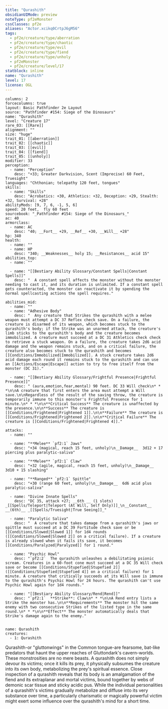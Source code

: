 ```yaml
---
title: "Qurashith"
obsidianUIMode: preview
noteType: pf2eMonster
cssClasses: pf2e
aliases: "Actor.xcikq0CrtpJ6gM56" 
tags:
  - pf2e/creature/type/aberration
  - pf2e/creature/type/chaotic
  - pf2e/creature/type/evil
  - pf2e/creature/type/fiend
  - pf2e/creature/type/unholy
  - pf2eMonster
  - pf2e/creature/level/17
statblock: inline
name: "Qurashith"
level: 17
license: OGL
---
```


```statblock
columns: 2
forcecolumns: true
layout: Basic Pathfinder 2e Layout
source: "Pathfinder #154: Siege of the Dinosaurs"
name: "Qurashith"
level: "Creature 17"
rare_03: [[Rare]]
alignment: ""
size: "huge"
trait_01: [[aberration]]
trait_02: [[chaotic]]
trait_03: [[evil]]
trait_04: [[fiend]]
trait_05: [[unholy]]
modifier: 33
perception:
  - name: "Perception"
    desc: "+33; Greater Darkvision, Scent (Imprecise) 60 Feet, Truesight"
languages: "Chthonian; telepathy 120 feet, tongues"
skills:
  - name: "Skills"
    desc: "Acrobatics: +30, Athletics: +32, Deception: +29, Stealth: +32, Survival: +28"
abilityMods: [9, 7, 6, -1, 5, 6]
speed: 20 feet,  fly 60 feet
sourcebook: "_Pathfinder #154: Siege of the Dinosaurs_"
ac: 40
armorclass:
  - name: AC
    desc: "40; __Fort__ +29, __Ref__ +30, __Will__ +28"
hp: 340
health:
  - name: ""
  - name: HP
    desc: "340; __Weaknesses__ holy 15; __Resistances__ acid 15"
abilities_top:
  - name: ""

  - name: "[[Bestiary Ability Glossary/Constant Spells|Constant Spells]]"
    desc: "  A constant spell affects the monster without the monster needing to cast it, and its duration is unlimited. If a constant spell gets counteracted, the monster can reactivate it by spending the normal spellcasting actions the spell requires."

abilities_mid:
  - name: ""
  - name: "Adhesive Body"
    desc: "  Any creature that Strikes the qurashith with a melee weapon must attempt a DC 37 Reflex check save. On a failure, the creature is disarmed of its weapon, which becomes stuck to the qurashith's body; if the Strike was an unarmed attack, the creature's limb sticks to the qurashith's body and the creature becomes immobilized. A creature must succeed at a DC 31 Athletics check check to retrieve a stuck weapon. On a failure, the creature takes 2d6 acid damage and the weapon remains stuck, and on a critical failure, the creature also becomes stuck to the qurashith and becomes [[Conditions/Immobilized|Immobilized]]. A stuck creature takes 2d6 acid damage each round it remains stuck to the qurashith and can use an [[Actions/Escape|Escape]] action to try to free itself from the monster (DC 31)."

  - name: "[[Bestiary Ability Glossary/Frightful Presence|Frightful Presence]]"
    desc: " (aura,emotion,fear,mental) 90 feet. DC 33 Will check\n* * *\n\nA creature that first enters the area must attempt a Will save.\n\nRegardless of the result of the saving throw, the creature is temporarily immune to this monster's Frightful Presence for 1 minute.\n* * *\n\n**Critical Success** The creature is unaffected by the presence.\n\n**Success** The creature is [[Conditions/Frightened|Frightened 1]].\n\n**Failure** The creature is [[Conditions/Frightened|Frightened 2]].\n\n**Critical Failure** The creature is [[Conditions/Frightened|Frightened 4]]."

attacks:
  - name: ""

  - name: "**Melee** `pf2:1` Jaws"
    desc: "+34 (magical, reach 15 feet, unholy)\n__Damage__  3d12 + 17 piercing plus paralytic-saliva"

  - name: "**Melee** `pf2:1` Claw"
    desc: "+32 (agile, magical, reach 15 feet, unholy)\n__Damage__  3d10 + 15 slashing"

  - name: "**Ranged** `pf2:1` Spittle"
    desc: "+30 (range 60 feet, unholy)\n__Damage__  6d6 acid plus paralytic-saliva"

  - name: "Divine Innate Spells"
    desc: "DC 35, attack +27; __6th __ (1 slots) _[[Spells/Teleport|Teleport (At Will, Self Only)]]_\n__Constant__  __(6th)__ _[[Spells/Truesight|True Seeing]]_"

  - name: "Paralytic Saliva"
    desc: "  A creature that takes damage from a qurashith's jaws or spittle must succeed at a DC 39 Fortitude check save or be [[Conditions/Slowed|Slowed 1]] for 1d4 rounds ([[Conditions/Slowed|Slowed 2]] on a critical failure). If a creature is already slowed when it fails its save, it becomes [[Conditions/Paralyzed|Paralyzed]] for 1 round."

  - name: "Psychic Howl"
    desc: "`pf2:2`  The qurashith unleashes a debilitating psionic scream. Creatures in a 60-foot cone must succeed at a DC 35 Will check save or become [[Conditions/Stupefied|Stupefied 2]] ([[Conditions/Stupefied|Stupefied 4]] on a critical failure) for 1 minute. A creature that critically succeeds at its Will save is immune to the qurashith's Psychic Howl for 24 hours. The qurashith can't use Psychic Howl again for 1d4 rounds."

  - name: "[[Bestiary Ability Glossary/Rend|Rend]]"
    desc: "`pf2:1`  **Strike**: Claw\n* * *\n\nA Rend entry lists a Strike the monster has.\n\n**Requirements** The monster hit the same enemy with two consecutive Strikes of the listed type in the same round.\n* * *\n\n**Effect** The monster automatically deals that Strike's damage again to the enemy."
 
```

```encounter-table
name: Qurashith
creatures:
  - 1: Qurashith
```



Qurashith-or "gluttonwings" in the Common tongue-are fearsome, bat-like predators that haunt the upper reaches of Gluttondark's cavern-worlds. These monstrosities are no mere beasts. A qurashith does not simply devour its victims; once it kills its prey, it physically subsumes the creature into its own body, metabolizing the prey's spiritual essence. Close inspection of a qurashith reveals that its body is an amalgamation of the fiend and its extraplanar and mortal victims, bound together by webs of demonic scar tissue and sticky acidic pus. While the individual personalities of a qurashith's victims gradually metabolize and diffuse into its very substance over time, a particularly charismatic or magically powerful victim might exert some influence over the qurashith's mind for a short time.
